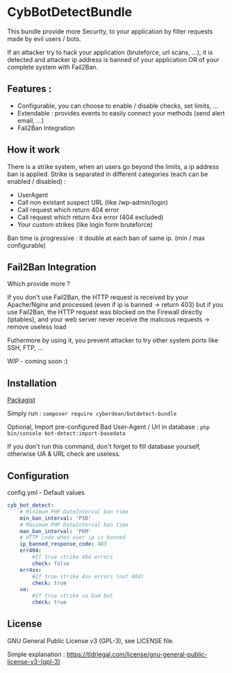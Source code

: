 # CybBotDetectBundle

This bundle provide more Security, to your application by filter requests made by evil users / bots.

If an attacker try to hack your application (bruteforce, url scans, ...), it is detected and attacker ip address is banned of your application OR of your complete system with Fail2Ban.

## Features :
- Configurable, you can choose to enable / disable checks, set limits, ...
- Extendable : provides events to easily connect your methods (send alert email, ...)
- Fail2Ban Integration

## How it work
There is a strike system, when an users go beyond the limits, a ip address ban is applied.
Strike is separated in different categories (each can be enabled / disabled) :
- UserAgent
- Call non existant suspect URL (like /wp-admin/login)
- Call request which return 404 error
- Call request which return 4xx error (404 excluded)
- Your custom strikes (like login form bruteforce)

Ban time is progressive : it double at each ban of same ip. (min / max configurable)

## Fail2Ban Integration
Which provide more ?

If you don't use Fail2Ban, the HTTP request is received by your Apache/Nginx and processed (even if ip is banned -> return 403)
but if you use Fail2Ban, the HTTP request was blocked on the Firewall directly (iptables), and your web server never receive the malicous requests -> remove useless load

Futhermore by using it, you prevent attacker to try other system ports like SSH, FTP, ...


WIP - coming soon :)

## Installation
[Packagist](https://packagist.org/packages/cyberdean/botdetect-bundle)

Simply run : `composer require cyberdean/botdetect-bundle`

Optional, Import pre-configured Bad User-Agent / Url in database :
`php bin/console bot-detect:import-basedata`

If you don't run this command, don't forget to fill database yourself, otherwise UA & URL check are useless.

## Configuration
config.yml - Default values
``` yml
cyb_bot_detect:
    # Minimum PHP DateInterval ban time
    min_ban_interval: 'P3D'
    # Maximum PHP DateInterval ban time
    max_ban_interval: 'P6M'
    # HTTP code when user ip is banned
    ip_banned_response_code: 403
    err404:
        #If true strike 404 errors
        check: false
    err4xx:
        #If true strike 4xx errors (not 404)
        check: true
    ua:
        #If true strike ua bad bot
        check: true
```


## License

GNU General Public License v3 (GPL-3), see LICENSE file.

Simple explanation : https://tldrlegal.com/license/gnu-general-public-license-v3-(gpl-3)